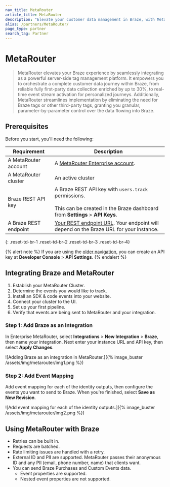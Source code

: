 ```yaml
---
nav_title: MetaRouter
article_title: MetaRouter
description: "Elevate your customer data management in Braze, with MetaRouter.  This high-performance, server-side tag management solution offers maximum compliance and control with seamless deployment options, whether on a MetaRouter hosted private cloud or your own infrastructure."
alias: /partners/MetaRouter/
page_type: partner
search_tag: Partner
---
```


# MetaRouter

> MetaRouter elevates your Braze experience by seamlessly integrating as a powerful server-side tag management platform. It empowers you to orchestrate a complete customer data journey within Braze, from reliable fully first-party data collection enriched by up to 30%, to real-time event stream activation for personalized journeys. Additionally, MetaRouter streamlines implementation by eliminating the need for Braze tags or other third-party tags, granting you granular, parameter-by-parameter control over the data flowing into Braze.

## Prerequisites

Before you start, you'll need the following:

| Requirement | Description |
|---|---|
| A MetaRouter account | A [MetaRouter Enterprise account](https://enterprise.metarouter.io/).|
| A MetaRouter cluster | An active cluster |
| Braze REST API key | A Braze REST API key with `users.track` permissions. <br><br> This can be created in the Braze dashboard from **Settings** > **API Keys**. |
| A Braze REST endpoint | [Your REST endpoint URL]({{site.baseurl}}/developer_guide/rest_api/basics/#endpoints). Your endpoint will depend on the Braze URL for your instance.|
{: .reset-td-br-1 .reset-td-br-2 .reset-td-br-3  .reset-td-br-4}

{% alert note %}
If you are using the [older navigation]({{site.baseurl}}/navigation), you can create an API key at **Developer Console** > **API Settings**.
{% endalert %}

## Integrating Braze and MetaRouter

1. Establish your MetaRouter Cluster.
2. Determine the events you would like to track.
3. Install an SDK & code events into your website.
4. Connect your cluster to the UI.
5. Set up your first pipeline.
6. Verify that events are being sent to MetaRouter and your integration.

### Step 1: Add Braze as an Integration

In Enterprise MetaRouter, select **Integrations** > **New Integration** > **Braze**, then name your integration. Next enter your instance URL and API key, then select **Apply Changes**.

![Adding Braze as an integration in MetaRouter.]({% image_buster /assets/img/metarouter/img1.png %})

### Step 2: Add Event Mapping

Add event mapping for each of the identity outputs, then configure the events you want to send to Braze. When you're finished, select **Save as New Revision**.

![Add event mapping for each of the identity outputs.]({% image_buster /assets/img/metarouter/img2.png %})

## Using MetaRouter with Braze

 - Retries can be built in.
 - Requests are batched. 
 - Rate limiting issues are handled with a retry.
 - External ID and PII are supported. MetaRouter passes their anonymous ID and any PII (email, phone number, name) that clients want.
 - You can send Braze Purchases and Custom Events data.
     - Event properties are supported.
     - Nested event properties are not supported.
